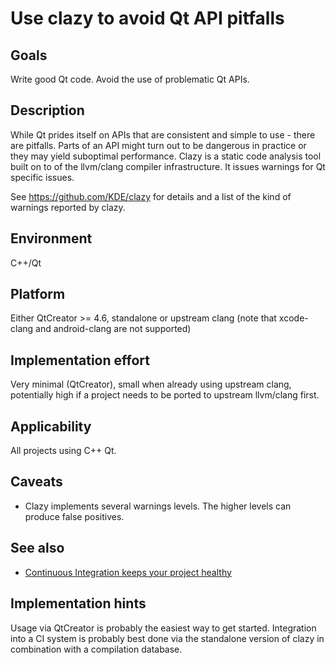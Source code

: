 # Use clazy to avoid Qt API pitfalls

## Goals

Write good Qt code. Avoid the use of problematic Qt APIs.

## Description

While Qt prides itself on APIs that are consistent and simple to use - there are pitfalls. Parts of an API might turn out to be dangerous in practice or they may yield suboptimal performance. Clazy is a static code analysis tool built on to of the llvm/clang compiler infrastructure. It issues warnings for Qt specific issues. 

See https://github.com/KDE/clazy for details and a list of the kind of warnings reported by clazy.

## Environment

C++/Qt

## Platform

Either QtCreator >= 4.6, standalone or upstream clang (note that xcode-clang and android-clang are not supported)

## Implementation effort

Very minimal (QtCreator), small when already using upstream clang, potentially high if a project needs to be ported to upstream llvm/clang first.

## Applicability

All projects using C++ Qt.

## Caveats

* Clazy implements several warnings levels. The higher levels can produce false positives.

## See also

* [Continuous Integration keeps your project healthy](https://toolbox.basyskom.com/3)

## Implementation hints

Usage via QtCreator is probably the easiest way to get started. Integration into a CI system is probably best done via the standalone version of clazy in combination with a compilation database.
